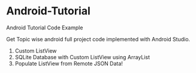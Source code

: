 # Android-Tutorial
Android Tutorial Code Example

Get Topic wise android full project code implemented with Android Studio.

1. Custom ListView
2. SQLite Database with Custom ListView using ArrayList
3. Populate ListView from Remote JSON Data!
